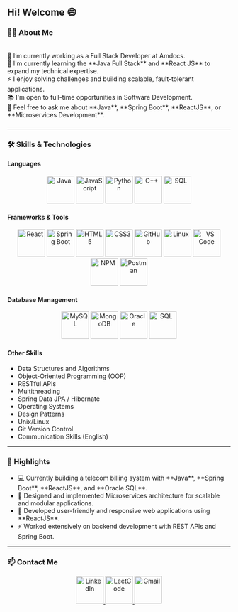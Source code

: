 <h2 align="left">Hi! Welcome 😄</h2>

###

<h3 align="left">👨‍💻 About Me</h3>

<p align="left">
<br>🔭 I’m currently working as a Full Stack Developer at Amdocs.  
<br>🌱 I'm currently learning the **Java Full Stack** and **React JS** to expand my technical expertise.  
<br>⚡ I enjoy solving challenges and building scalable, fault-tolerant applications.  
<br>📚 I'm open to full-time opportunities in Software Development.  
<br>👯 Feel free to ask me about **Java**, **Spring Boot**, **ReactJS**, or **Microservices Development**.  
</p>

###

<hr>
<h3 align="left">🛠 Skills & Technologies</h3>

#### **Languages**
<div align="center">
  <img width="62" height="62" src="https://img.icons8.com/color/62/java-coffee-cup-logo--v1.png" alt="Java"/>
  <img width="62" height="62" src="https://img.icons8.com/color/62/javascript--v1.png" alt="JavaScript"/>
  <img width="62" height="62" src="https://img.icons8.com/color/62/python--v1.png" alt="Python"/>
  <img width="62" height="62" src="https://img.icons8.com/color/62/c-plus-plus-logo.png" alt="C++"/>
  <img width="62" height="62" src="https://img.icons8.com/ios/62/sql.png" alt="SQL"/>
</div>

#### **Frameworks & Tools**
<div align="center">
  <img width="62" height="62" src="https://img.icons8.com/color/62/react-native.png" alt="React"/>
  <img width="62" height="62" src="https://img.icons8.com/color/62/spring-logo.png" alt="Spring Boot"/>
  <img width="62" height="62" src="https://img.icons8.com/color/62/html-5--v1.png" alt="HTML5"/>
  <img width="62" height="62" src="https://img.icons8.com/fluency/62/css3.png" alt="CSS3"/>
  <img width="62" height="62" src="https://img.icons8.com/color/62/github.png" alt="GitHub"/>
  <img width="62" height="62" src="https://img.icons8.com/color/62/linux--v1.png" alt="Linux"/>
  <img width="62" height="62" src="https://img.icons8.com/color/62/visual-studio-code-2019.png" alt="VS Code"/>
  <img width="62" height="62" src="https://img.icons8.com/color/62/npm.png" alt="NPM"/>
  <img width="62" height="62" src="https://img.icons8.com/officel/62/postman-api.png" alt="Postman"/>
</div>

#### **Database Management**
<div align="center">
  <img width="62" height="62" src="https://img.icons8.com/ios-filled/62/mysql-logo.png" alt="MySQL"/>
  <img width="62" height="62" src="https://img.icons8.com/nolan/64/mongo-db.png" alt="MongoDB"/>
  <img width="62" height="62" src="https://img.icons8.com/nolan/64/oracle-logo.png" alt="Oracle"/>
  <img width="62" height="62" src="https://img.icons8.com/color/62/sql.png" alt="SQL"/>
</div>

#### **Other Skills**
<ul align="left">
  <li>Data Structures and Algorithms</li>
  <li>Object-Oriented Programming (OOP)</li>
  <li>RESTful APIs</li>
  <li>Multithreading</li>
  <li>Spring Data JPA / Hibernate</li>
  <li>Operating Systems</li>
  <li>Design Patterns</li>
  <li>Unix/Linux</li>
  <li>Git Version Control</li>
  <li>Communication Skills (English)</li>
</ul>

<hr>
<h3 align="left">📌 Highlights</h3>

<ul>
  <li>💻 Currently building a telecom billing system with **Java**, **Spring Boot**, **ReactJS**, and **Oracle SQL**.</li>
  <li>🌟 Designed and implemented Microservices architecture for scalable and modular applications.</li>
  <li>🎯 Developed user-friendly and responsive web applications using **ReactJS**.</li>
  <li>⚡ Worked extensively on backend development with REST APIs and Spring Boot.</li>
</ul>

<hr>
<h3 align="left">📫 Contact Me</h3>

<div align="center">
  <!-- LinkedIn -->
  <a href="https://www.linkedin.com/in/shobhit-kumar-951g369a21/" target="_blank">
    <img width="62" height="62" src="https://img.icons8.com/color/62/linkedin.png" alt="LinkedIn"/>
  </a>
  <!-- LeetCode -->
  <a href="https://leetcode.com/u/951_Shobhit_Kumar/" target="_blank">
    <img width="62" height="62" src="https://img.icons8.com/external-tal-revivo-shadow-tal-revivo/62/external-level-up-your-coding-skills-and-quickly-land-a-job-logo-shadow-tal-revivo.png" alt="LeetCode"/>
  </a>
  <!-- Gmail -->
  <a href="mailto:souryashobhit206@gmail.com">
    <img width="62" height="62" src="https://img.icons8.com/fluency/62/gmail.png" alt="Gmail"/>
  </a>
</div>
